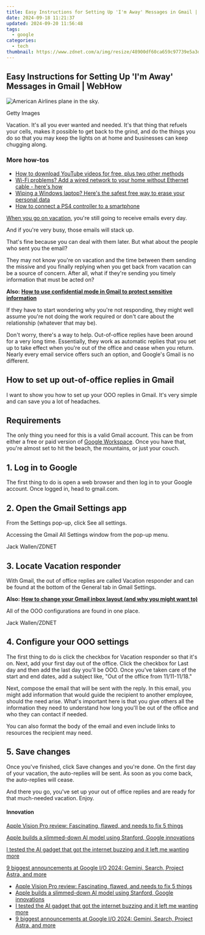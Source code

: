```yaml
---
title: Easy Instructions for Setting Up 'I'm Away' Messages in Gmail | WebHow
date: 2024-09-18 11:21:37
updated: 2024-09-20 11:56:48
tags:
  - google
categories:
  - tech
thumbnail: https://www.zdnet.com/a/img/resize/48900df60ca659c97739e5a3db02be6c798bf76a/2022/04/18/004d3ed8-fa21-42c7-aff0-cd569f473ed2/gettyimages-1155904758-american-airlines-dreamliner2.jpg?width=278&height=156&fit=crop&auto=webp
---
```


## Easy Instructions for Setting Up 'I'm Away' Messages in Gmail | WebHow

![American Airlines plane in the sky.](https://www.zdnet.com/a/img/resize/4adfd39019c7be198951e93195fbb663060c4686/2022/04/18/004d3ed8-fa21-42c7-aff0-cd569f473ed2/gettyimages-1155904758-american-airlines-dreamliner2.jpg?auto=webp&width=1280)

Getty Images

Vacation. It's all you ever wanted and needed. It's that thing that refuels your cells, makes it possible to get back to the grind, and do the things you do so that you may keep the lights on at home and businesses can keep chugging along.

### More how-tos

* [How to download YouTube videos for free, plus two other methods](https://www.zdnet.com/article/how-to-download-youtube-videos-for-free-plus-two-other-methods/)
* [Wi-Fi problems? Add a wired network to your home without Ethernet cable - here's how](https://www.zdnet.com/article/wi-fi-problems-how-to-add-a-wired-network-to-your-home-without-ethernet-cable/)
* [Wiping a Windows laptop? Here's the safest free way to erase your personal data](https://www.zdnet.com/article/wiping-a-windows-laptop-heres-the-safest-free-way-to-erase-your-personal-data/)
* [How to connect a PS4 controller to a smartphone](https://www.zdnet.com/article/how-to-connect-a-ps4-controller-to-a-smartphone/)

[When you go on vacation](https://www.zdnet.com/home-and-office/smart-home/how-to-keep-your-home-secure-when-you-travel/), you're still going to receive emails every day. 

And if you're very busy, those emails will stack up. 

That's fine because you can deal with them later. But what about the people who sent you the email? 

They may not know you're on vacation and the time between them sending the missive and you finally replying when you get back from vacation can be a source of concern. After all, what if they're sending you timely information that must be acted on?

**Also:** [**How to use confidential mode in Gmail to protect sensitive information**](https://www.zdnet.com/article/how-to-use-confidential-mode-in-gmail-to-protect-sensitive-information/)

If they have to start wondering why you're not responding, they might well assume you're not doing the work required or don't care about the relationship (whatever that may be). 

Don't worry, there's a way to help. Out-of-office replies have been around for a very long time. Essentially, they work as automatic replies that you set up to take effect when you're out of the office and cease when you return. Nearly every email service offers such an option, and Google's Gmail is no different.

## How to set up out-of-office replies in Gmail

I want to show you how to set up your OOO replies in Gmail. It's very simple and can save you a lot of headaches.

## Requirements

The only thing you need for this is a valid Gmail account. This can be from either a free or paid version of [Google Workspace](https://www.zdnet.com/article/byo-google-account-google-unveils-a-free-version-of-workspace-for-users-at-work/). Once you have that, you're almost set to hit the beach, the mountains, or just your couch.

## 1\. Log in to Google

The first thing to do is open a web browser and then log in to your Google account. Once logged in, head to gmail.com.

## 2\. Open the Gmail Settings app

From the Settings pop-up, click See all settings.

Accessing the Gmail All Settings window from the pop-up menu.

Jack Wallen/ZDNET

## 3\. Locate Vacation responder

With Gmail, the out of office replies are called Vacation responder and can be found at the bottom of the General tab in Gmail Settings. 

**Also:** [**How to change your Gmail inbox layout (and why you might want to)**](https://www.zdnet.com/article/how-to-change-your-gmail-inbox-layout-and-why-you-might-want-to/)

All of the OOO configurations are found in one place.

Jack Wallen/ZDNET

## 4\. Configure your OOO settings

The first thing to do is click the checkbox for Vacation responder so that it's on. Next, add your first day out of the office. Click the checkbox for Last day and then add the last day you'll be OOO. Once you've taken care of the start and end dates, add a subject like, "Out of the office from 11/11-11/18."

Next, compose the email that will be sent with the reply. In this email, you might add information that would guide the recipient to another employee, should the need arise. What's important here is that you give others all the information they need to understand how long you'll be out of the office and who they can contact if needed.

You can also format the body of the email and even include links to resources the recipient may need.

## 5\. Save changes

Once you've finished, click Save changes and you're done. On the first day of your vacation, the auto-replies will be sent. As soon as you come back, the auto-replies will cease.

And there you go, you've set up your out of office replies and are ready for that much-needed vacation. Enjoy.

#### Innovation

[Apple Vision Pro review: Fascinating, flawed, and needs to fix 5 things](https://www.zdnet.com/article/apple-vision-pro-review/ "Apple Vision Pro review: Fascinating, flawed, and needs to fix 5 things")

[Apple builds a slimmed-down AI model using Stanford, Google innovations](https://www.zdnet.com/article/apple-builds-a-slimmed-down-ai-model-using-stanford-google-innovations/ "Apple builds a slimmed-down AI model using Stanford, Google innovations")

[I tested the AI gadget that got the internet buzzing and it left me wanting more](https://www.zdnet.com/article/i-tested-the-ai-gadget-that-got-the-internet-buzzing-and-it-left-me-wanting-more/ "I tested the AI gadget that got the internet buzzing and it left me wanting more")

[9 biggest announcements at Google I/O 2024: Gemini, Search, Project Astra, and more](https://www.zdnet.com/article/is-openai-sweating-9-google-features-announced-for-gemini-search-android-and-more/ "9 biggest announcements at Google I/O 2024: Gemini, Search, Project Astra, and more")

* [Apple Vision Pro review: Fascinating, flawed, and needs to fix 5 things](https://www.zdnet.com/article/apple-vision-pro-review/ "Apple Vision Pro review: Fascinating, flawed, and needs to fix 5 things")
* [Apple builds a slimmed-down AI model using Stanford, Google innovations](https://www.zdnet.com/article/apple-builds-a-slimmed-down-ai-model-using-stanford-google-innovations/ "Apple builds a slimmed-down AI model using Stanford, Google innovations")
* [I tested the AI gadget that got the internet buzzing and it left me wanting more](https://www.zdnet.com/article/i-tested-the-ai-gadget-that-got-the-internet-buzzing-and-it-left-me-wanting-more/ "I tested the AI gadget that got the internet buzzing and it left me wanting more")
* [9 biggest announcements at Google I/O 2024: Gemini, Search, Project Astra, and more](https://www.zdnet.com/article/is-openai-sweating-9-google-features-announced-for-gemini-search-android-and-more/ "9 biggest announcements at Google I/O 2024: Gemini, Search, Project Astra, and more")

<ins class="adsbygoogle"
     style="display:block"
     data-ad-format="autorelaxed"
     data-ad-client="ca-pub-7571918770474297"
     data-ad-slot="1223367746"></ins>



<ins class="adsbygoogle"
     style="display:block"
     data-ad-client="ca-pub-7571918770474297"
     data-ad-slot="8358498916"
     data-ad-format="auto"
     data-full-width-responsive="true"></ins>
